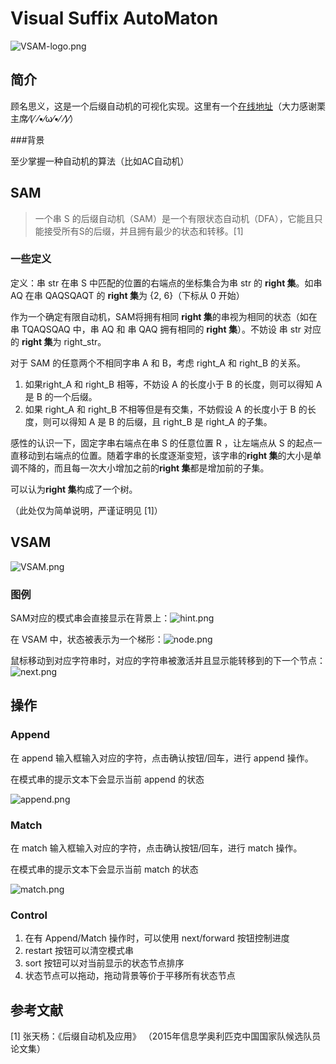 # Visual Suffix AutoMaton
![VSAM-logo.png](https://i.loli.net/2018/02/18/5a89705e5efa2.png)
## 简介

顾名思义，这是一个后缀自动机的可视化实现。这里有一个[在线地址](http://liziyang.space/VSAM/)（大力感谢栗主席⁄(⁄ ⁄•⁄ω⁄•⁄ ⁄)⁄）

###背景

至少掌握一种自动机的算法（比如AC自动机）

## SAM

> 一个串 S 的后缀自动机（SAM）是一个有限状态自动机（DFA），它能且只能接受所有S的后缀，并且拥有最少的状态和转移。[1]

### 一些定义

定义：串 str 在串 S 中匹配的位置的右端点的坐标集合为串 str 的 **right 集**。如串 AQ 在串 QAQSQAQT 的 **right 集**为 {2, 6}（下标从 0 开始）

作为一个确定有限自动机，SAM将拥有相同 **right 集**的串视为相同的状态（如在串 TQAQSQAQ 中，串 AQ 和 串 QAQ 拥有相同的 **right 集**）。不妨设 串 str 对应的 **right 集**为 right_str。 

对于 SAM 的任意两个不相同字串 A 和 B，考虑 right_A 和 right_B 的关系。

1. 如果right_A 和 right_B 相等，不妨设 A 的长度小于 B 的长度，则可以得知 A 是 B 的一个后缀。
2. 如果 right_A 和 right_B 不相等但是有交集，不妨假设 A 的长度小于 B 的长度，则可以得知 A 是 B 的后缀，且 right_B  是 right_A 的子集。

感性的认识一下，固定字串右端点在串 S 的任意位置 R ，让左端点从 S  的起点一直移动到右端点的位置。随着字串的长度逐渐变短，该字串的**right 集**的大小是单调不降的，而且每一次大小增加之前的**right 集**都是增加前的子集。

可以认为**right 集**构成了一个树。

（此处仅为简单说明，严谨证明见 [1]）

## VSAM
![VSAM.png](https://i.loli.net/2018/02/18/5a8970949dc52.png)
### 图例

SAM对应的模式串会直接显示在背景上：![hint.png](https://i.loli.net/2018/02/18/5a897373b8d08.png)

在 VSAM 中，状态被表示为一个梯形：![node.png](https://i.loli.net/2018/02/18/5a8970b3c54aa.png)


鼠标移动到对应字符串时，对应的字符串被激活并且显示能转移到的下一个节点：![next.png](https://i.loli.net/2018/02/18/5a897373c92f6.png)


## 操作

### Append

在 append 输入框输入对应的字符，点击确认按钮/回车，进行 append 操作。

在模式串的提示文本下会显示当前 append 的状态

![append.png](https://i.loli.net/2018/02/18/5a8970b3b4312.png)

### Match

在 match 输入框输入对应的字符，点击确认按钮/回车，进行 match 操作。

在模式串的提示文本下会显示当前 match  的状态

![match.png](https://i.loli.net/2018/02/18/5a8970b3c830b.png)
### Control

1. 在有 Append/Match 操作时，可以使用 next/forward 按钮控制进度
2. restart 按钮可以清空模式串
3. sort 按钮可以对当前显示的状态节点排序
4. 状态节点可以拖动，拖动背景等价于平移所有状态节点

## 参考文献

[1] 张天杨：《后缀自动机及应用》 （2015年信息学奥利匹克中国国家队候选队员论文集）